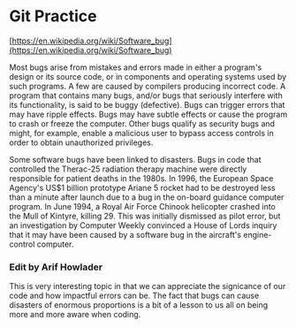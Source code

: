 # Git Practice

[https://en.wikipedia.org/wiki/Software_bug](https://en.wikipedia.org/wiki/Software_bug)

<p>Most bugs arise from mistakes and errors made in either a program's design or its source code, or in components and operating systems used by such programs. A few are caused by compilers producing incorrect code. A program that contains many bugs, and/or bugs that seriously interfere with its functionality, is said to be buggy (defective). Bugs can trigger errors that may have ripple effects. Bugs may have subtle effects or cause the program to crash or freeze the computer. Other bugs qualify as security bugs and might, for example, enable a malicious user to bypass access controls in order to obtain unauthorized privileges. </p>

<p>Some software bugs have been linked to disasters. Bugs in code that controlled the Therac-25 radiation therapy machine were directly responsible for patient deaths in the 1980s. In 1996, the European Space Agency's US$1 billion prototype Ariane 5 rocket had to be destroyed less than a minute after launch due to a bug in the on-board guidance computer program. In June 1994, a Royal Air Force Chinook helicopter crashed into the Mull of Kintyre, killing 29. This was initially dismissed as pilot error, but an investigation by Computer Weekly convinced a House of Lords inquiry that it may have been caused by a software bug in the aircraft's engine-control computer.</p>


### Edit by Arif Howlader

<p>This is very interesting topic in that we can appreciate the signicance of our code and how impactful errors can be. The fact that bugs can cause disasters of enormous proportions is a bit of a lesson to us all on being more and more aware when coding.</p>
